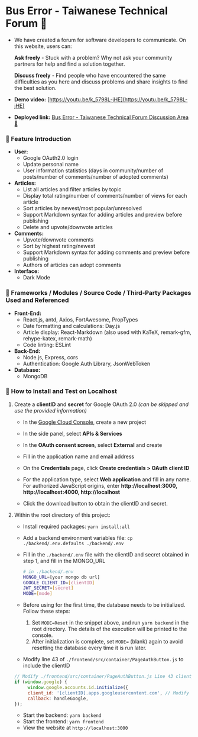 # Bus Error - Taiwanese Technical Forum 🚌

- We have created a forum for software developers to communicate. On this website, users can:

    ****Ask freely**** - Stuck with a problem? Why not ask your community partners for help and find a solution together.

    ****Discuss freely**** - Find people who have encountered the same difficulties as you here and discuss problems and share insights to find the best solution.

- **Demo video:** [https://youtu.be/k_5798L-jHE](https://youtu.be/k_5798L-jHE)
- **Deployed link:** [Bus Error - Taiwanese Technical Forum Discussion Area 🚌](https://bus-error-production.up.railway.app/)


### 🚌 Feature Introduction

- **User:**
    - Google OAuth2.0 login
    - Update personal name
    - User information statistics (days in community/number of posts/number of comments/number of adopted comments)
- **Articles:**
    - List all articles and filter articles by topic
    - Display total rating/number of comments/number of views for each article
    - Sort articles by newest/most popular/unresolved
    - Support Markdown syntax for adding articles and preview before publishing
    - Delete and upvote/downvote articles
- **Comments:**
    - Upvote/downvote comments
    - Sort by highest rating/newest
    - Support Markdown syntax for adding comments and preview before publishing
    - Authors of articles can adopt comments
- **Interface:**
    - Dark Mode

### 🚌 Frameworks / Modules / Source Code / Third-Party Packages Used and Referenced

- **Front-End:**
    - React.js, antd, Axios, FortAwesome, PropTypes
    - Date formatting and calculations: Day.js
    - Article display: React-Markdown (also used with KaTeX, remark-gfm, rehype-katex, remark-math)
    - Code linting: ESLint
- **Back-End:**
    - Node.js, Express, cors
    - Authentication: Google Auth Library, JsonWebToken
- **Database:**
    - MongoDB

### 🚌 **How to Install and Test on Localhost**

1. Create a **clientID** and **secret** for Google OAuth 2.0 *(can be skipped and use the provided information)*
    - In the [Google Cloud Console](https://console.cloud.google.com/), create a new project
    
    
    - In the side panel, select **APIs & Services**
    
    
    - In the **OAuth consent screen**, select **External** and create
    
    
    - Fill in the application name and email address
    
    
    - On the **Credentials** page, click **Create credentials > OAuth client ID**
    
    
    - For the application type, select **Web application** and fill in any name. For authorized JavaScript origins, enter **http://localhost:3000, http://localhost:4000, http://localhost**
    
    
    - Click the download button to obtain the clientID and secret.

2. Within the root directory of this project:
    - Install required packages: `yarn install:all`
    - Add a backend environment variables file: `cp ./backend/.env.defaults ./backend/.env`
    - Fill in the `./backend/.env` file with the clientID and secret obtained in step 1, and fill in the MONGO_URL
        ```bash
        # in ./backend/.env
        MONGO_URL=[your mongo db url]
        GOOGLE_CLIENT_ID=[clientID]
        JWT_SECRET=[secret]
        MODE=[mode]
        ```
    - Before using for the first time, the database needs to be initialized. Follow these steps:
        1. Set `MODE=Reset` in the snippet above, and run `yarn backend` in the root directory. The details of the execution will be printed to the console.
        2. After initialization is complete, set `MODE=` (blank) again to avoid resetting the database every time it is run later.

    - Modify line 43 of `./frontend/src/container/PageAuthButton.js` to include the clientID
    ```jsx
    // Modify ./frontend/src/container/PageAuthButton.js Line 43 client_id
    if (window.google) {
         window.google.accounts.id.initialize({
         client_id: '[clientID].apps.googleusercontent.com', // Modify to your clientID
         callback: handleGoogle,
    });
    ```

    - Start the backend: `yarn backend`
    - Start the frontend: `yarn frontend`
    - View the website at `http://localhost:3000`
